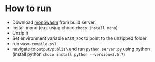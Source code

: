 # How to run

- Download [monowasm](https://jenkins.mono-project.com/job/test-mono-mainline-wasm/label=ubuntu-1804-amd64/lastSuccessfulBuild/Azure/) from build server.
- Install mono (e.g. using choco `choco install mono`)
- Unzip it
- Set environment variable `WASM_SDK` to point to the unzipped folder
- run `wasm-compile.ps1`
- navigate to `output/publish` and run `python server.py` using python (install python `choco install python --version=3.6.7`)
